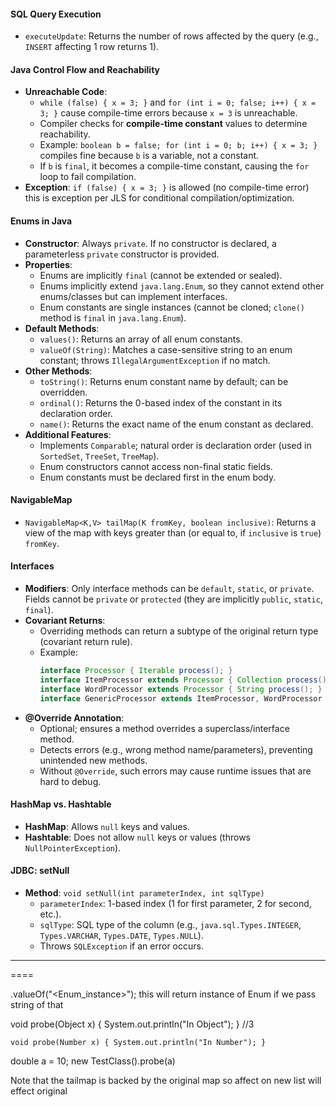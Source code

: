 
#### **SQL Query Execution**
- `executeUpdate`: Returns the number of rows affected by the query (e.g., `INSERT` affecting 1 row returns 1).

#### **Java Control Flow and Reachability**
- **Unreachable Code**: 
  - `while (false) { x = 3; }` and `for (int i = 0; false; i++) { x = 3; }` cause compile-time errors because `x = 3` is unreachable.
  - Compiler checks for **compile-time constant** values to determine reachability.
  - Example: `boolean b = false; for (int i = 0; b; i++) { x = 3; }` compiles fine because `b` is a variable, not a constant.
  - If `b` is `final`, it becomes a compile-time constant, causing the `for` loop to fail compilation.
- **Exception**: `if (false) { x = 3; }` is allowed (no compile-time error) this is exception per JLS for conditional compilation/optimization.

#### **Enums in Java**
- **Constructor**: Always `private`. If no constructor is declared, a parameterless `private` constructor is provided.
- **Properties**:
  - Enums are implicitly `final` (cannot be extended or sealed).
  - Enums implicitly extend `java.lang.Enum`, so they cannot extend other enums/classes but can implement interfaces.
  - Enum constants are single instances (cannot be cloned; `clone()` method is `final` in `java.lang.Enum`).
- **Default Methods**:
  - `values()`: Returns an array of all enum constants.
  - `valueOf(String)`: Matches a case-sensitive string to an enum constant; throws `IllegalArgumentException` if no match.
- **Other Methods**:
  - `toString()`: Returns enum constant name by default; can be overridden.
  - `ordinal()`: Returns the 0-based index of the constant in its declaration order.
  - `name()`: Returns the exact name of the enum constant as declared.
- **Additional Features**:
  - Implements `Comparable`; natural order is declaration order (used in `SortedSet`, `TreeSet`, `TreeMap`).
  - Enum constructors cannot access non-final static fields.
  - Enum constants must be declared first in the enum body.

#### **NavigableMap**
- `NavigableMap<K,V> tailMap(K fromKey, boolean inclusive)`: Returns a view of the map with keys greater than (or equal to, if `inclusive` is `true`) `fromKey`.

#### **Interfaces**
- **Modifiers**: Only interface methods can be `default`, `static`, or `private`. Fields cannot be `private` or `protected` (they are implicitly `public`, `static`, `final`).
- **Covariant Returns**:
  - Overriding methods can return a subtype of the original return type (covariant return rule).
  - Example:
    ```java
    interface Processor { Iterable process(); }
    interface ItemProcessor extends Processor { Collection process(); } // Valid: Collection extends Iterable
    interface WordProcessor extends Processor { String process(); } // Invalid: String is not a subtype of Iterable
    interface GenericProcessor extends ItemProcessor, WordProcessor {} // Invalid: Incompatible return types
    ```
- **@Override Annotation**:
  - Optional; ensures a method overrides a superclass/interface method.
  - Detects errors (e.g., wrong method name/parameters), preventing unintended new methods.
  - Without `@Override`, such errors may cause runtime issues that are hard to debug.

#### **HashMap vs. Hashtable**
- **HashMap**: Allows `null` keys and values.
- **Hashtable**: Does not allow `null` keys or values (throws `NullPointerException`).

#### **JDBC: setNull**
- **Method**: `void setNull(int parameterIndex, int sqlType)`
  - `parameterIndex`: 1-based index (1 for first parameter, 2 for second, etc.).
  - `sqlType`: SQL type of the column (e.g., `java.sql.Types.INTEGER`, `Types.VARCHAR`, `Types.DATE`, `Types.NULL`).
  - Throws `SQLException` if an error occurs.

---
====

<Enum>.valueOf("<Enum_instance>");
this will return instance of Enum  if we pass string of that



  void probe(Object x) { System.out.println("In Object"); } //3 

    void probe(Number x) { System.out.println("In Number"); }

  

   double a = 10; 
    new TestClass().probe(a)



  
  Note that the tailmap is backed by the original map so affect on new list will effect original



  
